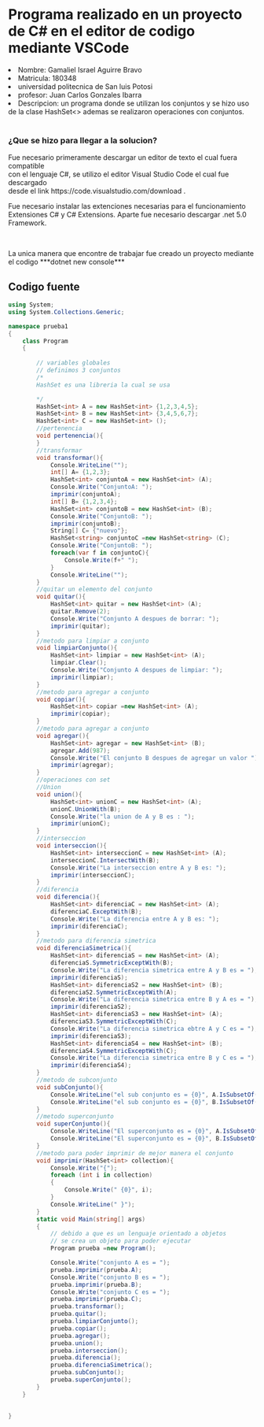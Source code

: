 # Programa realizado en un proyecto de C# en el editor de codigo mediante VSCode

  <li> Nombre: Gamaliel Israel Aguirre Bravo </li>
  <li> Matricula: 180348 </li>
  <li> universidad politecnica de San luis Potosi </li>
  <li> profesor: Juan Carlos Gonzales Ibarra </li>
  <li> Descripcion: un programa donde se utilizan los conjuntos y se hizo uso de la clase HashSet<>
      ademas se realizaron operaciones con conjuntos.</li>
    <br>
  <h3>¿Que se hizo para llegar a la solucion?</h3>

  <p> Fue necesario primeramente descargar un editor de texto el cual fuera compatible<br>
  con el lenguaje C#, se utilizo el editor Visual Studio Code el cual fue descargado<br> 
  desde el link https://code.visualstudio.com/download .<br>
  </p>
  <p> Fue necesario instalar las extenciones necesarias para el funcionamiento<br>
  Extensiones C# y C# Extensions. Aparte fue necesario descargar .net 5.0 Framework.
  </p><br>
  <p> La unica manera que encontre de trabajar fue creado un proyecto
  mediante el codigo ***dotnet new console***
  </p> 


## Codigo fuente

```C#
using System;
using System.Collections.Generic;

namespace prueba1
{
    class Program
    {
        
        // variables globales
        // definimos 3 conjuntos
        /*
        HashSet es una libreria la cual se usa 

        */
        HashSet<int> A = new HashSet<int> {1,2,3,4,5};
        HashSet<int> B = new HashSet<int> {3,4,5,6,7};
        HashSet<int> C = new HashSet<int> ();
        //pertenencia
        void pertenencia(){
        }
        //transformar
        void transformar(){
            Console.WriteLine("");
            int[] A= {1,2,3};
            HashSet<int> conjuntoA = new HashSet<int> (A);
            Console.Write("ConjuntoA: ");
            imprimir(conjuntoA);
            int[] B= {1,2,3,4};
            HashSet<int> conjuntoB = new HashSet<int> (B);
            Console.Write("ConjuntoB: ");
            imprimir(conjuntoB);
            String[] C= {"nuevo"};
            HashSet<string> conjuntoC =new HashSet<string> (C);
            Console.Write("ConjuntoB: ");
            foreach(var f in conjuntoC){
                Console.Write(f+" ");
            }
            Console.WriteLine("");
        }
        //quitar un elemento del conjunto
        void quitar(){
            HashSet<int> quitar = new HashSet<int> (A);
            quitar.Remove(2);
            Console.Write("Conjunto A despues de borrar: ");
            imprimir(quitar);
        }
        //metodo para limpiar a conjunto
        void limpiarConjunto(){
            HashSet<int> limpiar = new HashSet<int> (A);
            limpiar.Clear();
            Console.Write("Conjunto A despues de limpiar: ");
            imprimir(limpiar);
        }
        //metodo para agregar a conjunto
        void copiar(){
            HashSet<int> copiar =new HashSet<int> (A);
            imprimir(copiar);
        }
        //metodo para agregar a conjunto
        void agregar(){
            HashSet<int> agregar = new HashSet<int> (B);
            agregar.Add(987);
            Console.Write("El conjunto B despues de agregar un valor ");
            imprimir(agregar);
        }
        //operaciones con set
        //Union
        void union(){
            HashSet<int> unionC = new HashSet<int> (A);
            unionC.UnionWith(B);
            Console.Write("la union de A y B es : ");
            imprimir(unionC);
        }   
        //interseccion
        void interseccion(){
            HashSet<int> interseccionC = new HashSet<int> (A);
            interseccionC.IntersectWith(B);
            Console.Write("La interseccion entre A y B es: ");
            imprimir(interseccionC);
        }
        //diferencia
        void diferencia(){
            HashSet<int> diferenciaC = new HashSet<int> (A);
            diferenciaC.ExceptWith(B);
            Console.Write("La diferencia entre A y B es: ");
            imprimir(diferenciaC);
        }
        //metodo para diferencia simetrica
        void diferenciaSimetrica(){
            HashSet<int> diferenciaS = new HashSet<int> (A);
            diferenciaS.SymmetricExceptWith(B);
            Console.Write("La diferencia simetrica entre A y B es = ");
            imprimir(diferenciaS);
            HashSet<int> diferenciaS2 = new HashSet<int> (B); 
            diferenciaS2.SymmetricExceptWith(A);
            Console.Write("La diferencia simetrica entre B y A es = ");
            imprimir(diferenciaS2);
            HashSet<int> diferenciaS3 = new HashSet<int> (A);
            diferenciaS3.SymmetricExceptWith(C);
            Console.Write("La diferencia simetrica ebtre A y C es = ");
            imprimir(diferenciaS3);
            HashSet<int> diferenciaS4 = new HashSet<int> (B); 
            diferenciaS4.SymmetricExceptWith(C);
            Console.Write("La diferencia simetrica entre B y C es = ");
            imprimir(diferenciaS4);
        }
        //metodo de subconjunto
        void subConjunto(){
            Console.WriteLine("el sub conjunto es = {0}", A.IsSubsetOf(B));
            Console.WriteLine("el sub conjunto es = {0}", B.IsSubsetOf(A));
        }
        //metodo superconjunto
        void superConjunto(){
            Console.WriteLine("El superconjunto es = {0}", A.IsSubsetOf(B));
            Console.WriteLine("El superconjunto es = {0}", B.IsSubsetOf(A));
        }
        //metodo para poder imprimir de mejor manera el conjunto
        void imprimir(HashSet<int> collection){
            Console.Write("{");
            foreach (int i in collection)
            {
                Console.Write(" {0}", i);
            }
            Console.WriteLine(" }");
        }
        static void Main(string[] args)
        {
            // debido a que es un lenguaje orientado a objetos 
            // se crea un objeto para poder ejecutar
            Program prueba =new Program();

            Console.Write("conjunto A es = ");
            prueba.imprimir(prueba.A);
            Console.Write("conjunto B es = ");
            prueba.imprimir(prueba.B);
            Console.Write("conjunto C es = ");
            prueba.imprimir(prueba.C);
            prueba.transformar(); 
            prueba.quitar();
            prueba.limpiarConjunto();
            prueba.copiar();
            prueba.agregar();
            prueba.union();
            prueba.interseccion();
            prueba.diferencia();
            prueba.diferenciaSimetrica();
            prueba.subConjunto();
            prueba.superConjunto();
        }
    }

    
}


```
#